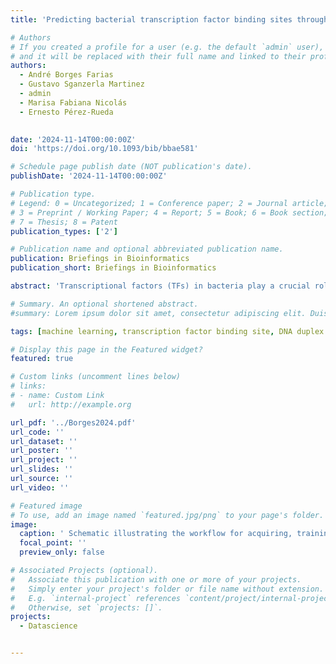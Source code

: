 ```yaml
---
title: 'Predicting bacterial transcription factor binding sites through machine learning and structural characterization based on DNA duplex stability'

# Authors
# If you created a profile for a user (e.g. the default `admin` user), write the username (folder name) here
# and it will be replaced with their full name and linked to their profile.
authors:
  - André Borges Farias
  - Gustavo Sganzerla Martinez
  - admin
  - Marisa Fabiana Nicolás
  - Ernesto Pérez-Rueda
  

date: '2024-11-14T00:00:00Z'
doi: 'https://doi.org/10.1093/bib/bbae581'

# Schedule page publish date (NOT publication's date).
publishDate: '2024-11-14T00:00:00Z'

# Publication type.
# Legend: 0 = Uncategorized; 1 = Conference paper; 2 = Journal article;
# 3 = Preprint / Working Paper; 4 = Report; 5 = Book; 6 = Book section;
# 7 = Thesis; 8 = Patent
publication_types: ['2']

# Publication name and optional abbreviated publication name.
publication: Briefings in Bioinformatics
publication_short: Briefings in Bioinformatics

abstract: 'Transcriptional factors (TFs) in bacteria play a crucial role in gene regulation by binding to specific DNA sequences, thereby assisting in the activation or repression of genes. Despite their central role, deciphering shape recognition of bacterial TFs-DNA interactions remains an intricate challenge. A deeper understanding of DNA secondary structures could greatly enhance our knowledge of how TFs recognize and interact with DNA, thereby elucidating their biological function. In this study, we employed machine learning algorithms to predict transcription factor binding sites (TFBS) and classify them as directed-repeat (DR) or inverted-repeat (IR). To accomplish this, we divided the set of TFBS nucleotide sequences by size, ranging from 8 to 20 base pairs, and converted them into thermodynamic data known as DNA duplex stability (DDS). Our results demonstrate that the Random Forest algorithm accurately predicts TFBS with an average accuracy of over 82% and effectively distinguishes between IR and DR with an accuracy of 89%. Interestingly, upon converting the base pairs of several TFBS-IR into DDS values, we observed a symmetric profile typical of the palindromic structure associated with these architectures. This study presents a novel TFBS prediction model based on a DDS characteristic that may indicate how respective proteins interact with base pairs, thus providing insights into molecular mechanisms underlying bacterial TFs-DNA interaction.'

# Summary. An optional shortened abstract.
#summary: Lorem ipsum dolor sit amet, consectetur adipiscing elit. Duis posuere tellus ac convallis placerat. Proin tincidunt magna sed ex sollicitudin condimentum.

tags: [machine learning, transcription factor binding site, DNA duplex stability]

# Display this page in the Featured widget?
featured: true

# Custom links (uncomment lines below)
# links:
# - name: Custom Link
#   url: http://example.org

url_pdf: '../Borges2024.pdf'
url_code: ''
url_dataset: ''
url_poster: ''
url_project: ''
url_slides: ''
url_source: ''
url_video: ''

# Featured image
# To use, add an image named `featured.jpg/png` to your page's folder.
image:
  caption: ' Schematic illustrating the workflow for acquiring, training, validating, and interpreting the predictive model designed to TFBS '
  focal_point: ''
  preview_only: false

# Associated Projects (optional).
#   Associate this publication with one or more of your projects.
#   Simply enter your project's folder or file name without extension.
#   E.g. `internal-project` references `content/project/internal-project/index.md`.
#   Otherwise, set `projects: []`.
projects:
  - Datascience


---
```


